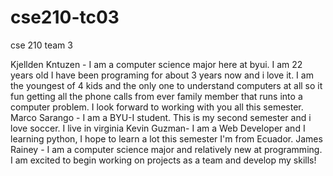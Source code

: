 # cse210-tc03

cse 210 team 3

Kjellden Kntuzen - I am a computer science major here at byui. I am 22 years old I have been programing for about 3 years now and i love it.
I am the youngest of 4 kids and the only one to understand computers at all so it fun getting all the phone calls from ever family member that
runs into a computer problem. I look forward to working with you all this semester.
Marco Sarango - I am a BYU-I student. This is my second semester and i love soccer. I live in virginia
Kevin Guzman- I am a Web Developer and I learning python, I hope to learn a lot this semester I'm from Ecuador.
James Rainey - I am a computer science major and relatively new at programming. I am excited to begin working on projects as a team and develop my skills!
